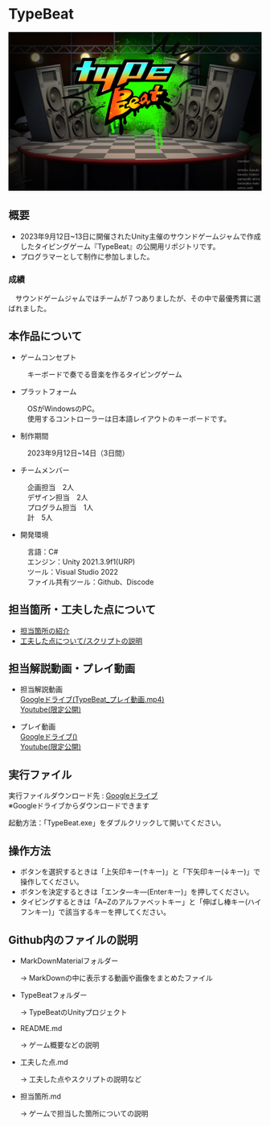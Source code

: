 # TypeBeat
![TitleImage](MarkDownMaterial/startpage01.png)

## 概要
- 2023年9月12日~13日に開催されたUnity主催のサウンドゲームジャムで作成したタイピングゲーム『TypeBeat』の公開用リポジトリです。
- プログラマーとして制作に参加しました。

### 成績
　サウンドゲームジャムではチームが７つありましたが、その中で最優秀賞に選ばれました。

## 本作品について
- ゲームコンセプト
  
  　キーボードで奏でる音楽を作るタイピングゲーム

- プラットフォーム
  
  　OSがWindowsのPC。  
  　使用するコントローラーは日本語レイアウトのキーボードです。
  
- 制作期間
  
  　2023年9月12日~14日（3日間）

- チームメンバー
  
  　企画担当　2人  
  　デザイン担当　2人  
  　プログラム担当　1人  
  　計　5人
    
- 開発環境
  
  　言語：C#  
  　エンジン：Unity 2021.3.9f1(URP)  
  　ツール：Visual Studio 2022  
  　ファイル共有ツール：Github、Discode  

## 担当箇所・工夫した点について
- [担当箇所の紹介](担当箇所.md)
- [工夫した点について/スクリプトの説明](工夫した点.md)
  
## 担当解説動画・プレイ動画
- 担当解説動画  
  [Googleドライブ(TypeBeat_プレイ動画.mp4)](https://drive.google.com/drive/folders/14gwnUN7PB6bLG85Lw6E7HcYZvOGEXn1o?usp=drive_link)  
  [Youtube(限定公開)]()  
  
- プレイ動画  
  [Googleドライブ()](https://drive.google.com/drive/folders/14gwnUN7PB6bLG85Lw6E7HcYZvOGEXn1o?usp=drive_link)  
  [Youtube(限定公開)]()  
  
## 実行ファイル
実行ファイルダウンロード先 : [Googleドライブ](https://drive.google.com/drive/folders/1PQ6N0tARPNwBagYML7QXD7sxD8VK__q3?usp=drive_link)  
※Googleドライブからダウンロードできます

起動方法：「TypeBeat.exe」をダブルクリックして開いてください。
  
## 操作方法
- ボタンを選択するときは「上矢印キー(↑キー)」と「下矢印キー(↓キー)」で操作してください。
- ボタンを決定するときは「エンタ―キ―(Enterキー)」を押してください。
- タイピングするときは「A~Zのアルファベットキー」と「伸ばし棒キー(ハイフンキー)」で該当するキーを押してください。
  
## Github内のファイルの説明
- MarkDownMaterialフォルダー
  
  → MarkDownの中に表示する動画や画像をまとめたファイル

- TypeBeatフォルダー
  
  → TypeBeatのUnityプロジェクト

- README.md
  
  → ゲーム概要などの説明

- 工夫した点.md
  
  → 工夫した点やスクリプトの説明など

- 担当箇所.md
  
  → ゲームで担当した箇所についての説明
